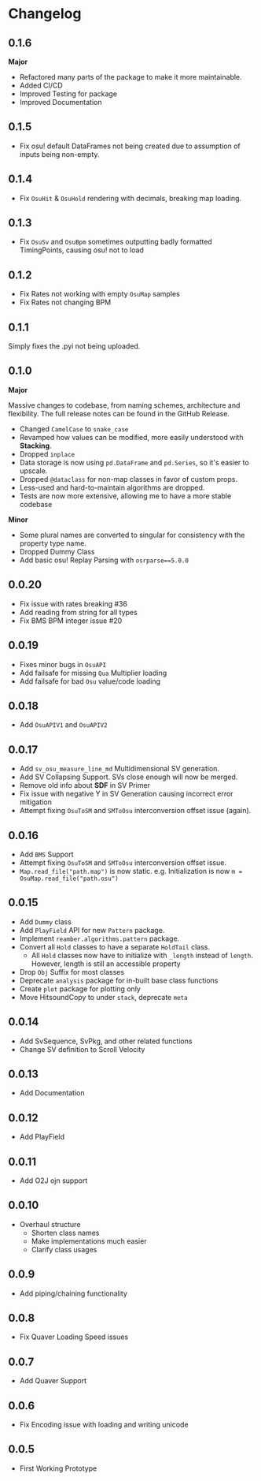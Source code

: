 # Changelog

## 0.1.6

**Major**

- Refactored many parts of the package to make it more maintainable. 
- Added CI/CD
- Improved Testing for package
- Improved Documentation

## 0.1.5

- Fix osu! default DataFrames not being created due to assumption of inputs being non-empty.

## 0.1.4

- Fix `OsuHit` & `OsuHold` rendering with decimals, breaking map loading.

## 0.1.3

- Fix `OsuSv` and `OsuBpm` sometimes outputting badly formatted TimingPoints, causing osu! not to load

## 0.1.2

- Fix Rates not working with empty `OsuMap` samples
- Fix Rates not changing BPM

## 0.1.1

Simply fixes the .pyi not being uploaded.

## 0.1.0
**Major**

Massive changes to codebase, from naming schemes, architecture and flexibility. The full release notes can be found
in the GitHub Release.

- Changed ``CamelCase`` to ``snake_case``
- Revamped how values can be modified, more easily understood with **Stacking**.
- Dropped ``inplace``
- Data storage is now using ``pd.DataFrame`` and ``pd.Series``, so it's easier to upscale.
- Dropped ``@dataclass`` for non-map classes in favor of custom props.
- Less-used and hard-to-maintain algorithms are dropped.
- Tests are now more extensive, allowing me to have a more stable codebase

**Minor**

- Some plural names are converted to singular for consistency with the property type name.
- Dropped Dummy Class
- Add basic osu! Replay Parsing with ``osrparse==5.0.0``

## 0.0.20

- Fix issue with rates breaking #36
- Add reading from string for all types
- Fix BMS BPM integer issue #20

## 0.0.19

- Fixes minor bugs in ``OsuAPI``
- Add failsafe for missing ``Qua`` Multiplier loading
- Add failsafe for bad ``Osu`` value/code loading

## 0.0.18
- Add ``OsuAPIV1`` and ``OsuAPIV2``

## 0.0.17
- Add ``sv_osu_measure_line_md`` Multidimensional SV generation.
- Add SV Collapsing Support. SVs close enough will now be merged.
- Remove old info about **SDF** in SV Primer
- Fix issue with negative Y in SV Generation causing incorrect error mitigation
- Attempt fixing ``OsuToSM`` and ``SMToOsu`` interconversion offset issue (again).

## 0.0.16
- Add ``BMS`` Support
- Attempt fixing ``OsuToSM`` and ``SMToOsu`` interconversion offset issue.
- ``Map.read_file("path.map")`` is now static. e.g. Initialization is now ``m = OsuMap.read_file("path.osu")``

## 0.0.15
- Add ``Dummy`` class
- Add ``PlayField`` API for new ``Pattern`` package.
- Implement ``reamber.algorithms.pattern`` package.
- Convert all ``Hold`` classes to have a separate ``HoldTail`` class.
    - All ``Hold`` classes now have to initialize with ``_length`` instead of ``length``. However, length is still an
      accessible property
- Drop ``Obj`` Suffix for most classes
- Deprecate ``analysis`` package for in-built base class functions
- Create ``plot`` package for plotting only
- Move HitsoundCopy to under ``stack``, deprecate ``meta``

## 0.0.14
- Add SvSequence, SvPkg, and other related functions
- Change SV definition to Scroll Velocity

## 0.0.13
- Add Documentation

## 0.0.12
- Add PlayField

## 0.0.11
- Add O2J ojn support

## 0.0.10
- Overhaul structure
    - Shorten class names
    - Make implementations much easier
    - Clarify class usages

## 0.0.9
- Add piping/chaining functionality

## 0.0.8
- Fix Quaver Loading Speed issues

## 0.0.7
- Add Quaver Support

## 0.0.6
- Fix Encoding issue with loading and writing unicode

## 0.0.5
- First Working Prototype